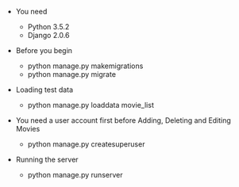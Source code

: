 - You need
    - Python 3.5.2
    - Django 2.0.6

- Before you begin
    - python manage.py makemigrations
    - python manage.py migrate

- Loading test data
    - python manage.py loaddata movie_list

- You need a user account first before Adding, Deleting and Editing Movies
    - python manage.py createsuperuser

- Running the server
    - python manage.py runserver
